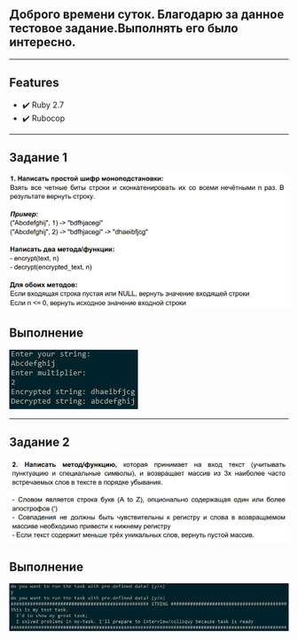 ## Доброго времени суток. Благодарю за данное тестовое задание.Выполнять его было интересно.
***
## Features
- :heavy_check_mark: Ruby 2.7
- :heavy_check_mark: Rubocop
***

## Задание 1
![alt text](screenshot/task1.jpg "Task1 screen")
## Выполнение
![alt text](screenshot/run_task_1.jpg "Task1 run")
***

## Задание 2
![alt text](screenshot/task2.jpg "Task2 screen")
## Выполнение
![alt text](screenshot/run_task_2.jpg "Task2 run")

